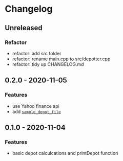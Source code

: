 # Changelog

## Unreleased
### Refactor
- refactor: add src folder
- refactor: rename main.cpp to src/depotter.cpp
- refactor: tidy up CHANGELOG.md

## 0.2.0 - 2020-11-05
### Features
- use Yahoo finance api
- add [`sample_depot_file`](./sample_depot_file.txt)

## 0.1.0 - 2020-11-04
### Features
- basic depot calculcations and printDepot function
